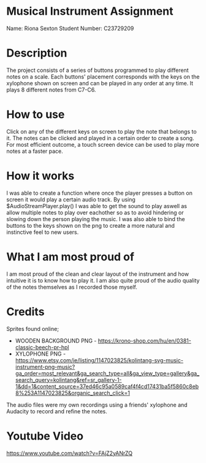 # Musical Instrument Assignment
Name: Riona Sexton
Student Number: C23729209

# Description
The project consists of a series of buttons programmed to play different notes on a scale. Each buttons' placement corresponds with the keys on the xylophone shown on screen and can be played in any order at any time. It plays 8 different notes from C7-C6.

# How to use
Click on any of the different keys on screen to play the note that belongs to it. The notes can be clicked and played in a certain order to create a song. For most efficient outcome, a touch screen device can be used to play more notes at a faster pace.

# How it works
I was able to create a function where once the player presses a button on screen it would play a certain audio track. By using $AudioStreamPlayer.play() I was able to get the sound to play aswell as allow multiple notes to play over eachother so as to avoid hindering or slowing down the person playing the music. I was also able to bind the buttons to the keys shown on the png to create a more natural and instinctive feel to new users.

# What I am most proud of
I am most proud of the clean and clear layout of the instrument and how intuitive it is to know how to play it. I am also quite proud of the audio quality of the notes themselves as I recorded those myself.

# Credits
Sprites found online;
- WOODEN BACKGROUND PNG - https://krono-shop.com/hu/en/0381-classic-beech-pr-hpl
- XYLOPHONE PNG - https://www.etsy.com/ie/listing/1147023825/kolintang-svg-music-instrument-png-music?ga_order=most_relevant&ga_search_type=all&ga_view_type=gallery&ga_search_query=kolintang&ref=sr_gallery-1-1&dd=1&content_source=37ed46c95a0589caf4f4cd17431ba5f5860c8eb8%253A1147023825&organic_search_click=1

The audio files were my own recordings using a friends' xylophone and Audacity to record and refine the notes.

# Youtube Video
https://www.youtube.com/watch?v=FAjZ2yANrZQ


